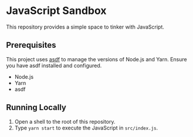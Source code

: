 # JavaScript Sandbox

This repository provides a simple space to tinker with JavaScript.

## Prerequisites

This project uses [asdf](https://asdf-vm.com/) to manage the versions of Node.js and Yarn. Ensure you have asdf installed and configured.

- Node.js
- Yarn
- asdf

## Running Locally

1. Open a shell to the root of this repository.
2. Type `yarn start` to execute the JavaScript in `src/index.js`.

